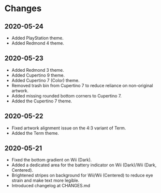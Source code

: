 # Changes

## 2020-05-24
<ul>
	<li>Added PlayStation theme.</li>
	<li>Added Redmond 4 theme.</li>
</ul>

## 2020-05-23
<ul>
	<li>Added Redmond 3 theme.</li>
	<li>Added Cupertino 9 theme.</li>
	<li>Added Cupertino 7 (Color) theme.</li>
	<li>Removed trash bin from Cupertino 7 to reduce reliance on non-original artwork.</li>
	<li>Added missing rounded bottom corners to Cupertino 7.</li>
	<li>Added the Cupertino 7 theme.</li>
</ul>

## 2020-05-22
<ul>
	<li>Fixed artwork alignment issue on the 4:3 variant of Term.</li>
	<li>Added the Term theme.</li>
</ul>

## 2020-05-21
<ul>
	<li>Fixed the bottom gradient on Wii (Dark).</li>
	<li>Added a dedicated area for the battery indicator on Wii (Dark)/Wii (Dark, Centered).</li>
	<li>Brightened stripes on background for Wii/Wii (Centered) to reduce eye strain and make text more legible.</li>
	<li>Introduced changelog at CHANGES.md</li>
</ul>
